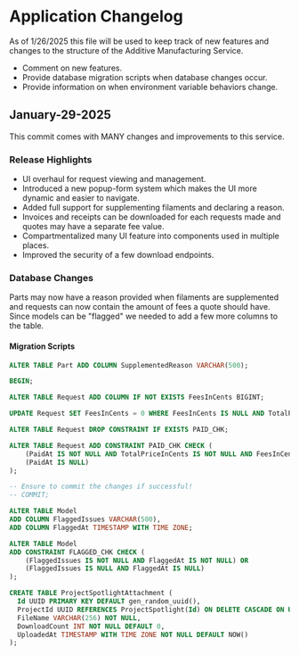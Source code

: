 # Application Changelog
As of 1/26/2025 this file will be used to keep track of new features and changes to the structure of the
Additive Manufacturing Service.

- Comment on new features.
- Provide database migration scripts when database changes occur.
- Provide information on when environment variable behaviors change.

<!-- 

Changelog Format:

## vx.x.x (month-day-year)

Insert a general description of the changes coming in this version.

### Release Highlight

Insert general changes and features which were added in this version.

### Database Changes

Insert any changes to the database and provide migration scripts.

### Environment Changes

Insert any changes related to configuring the application's environment variables.

 -->

## January-29-2025

This commit comes with MANY changes and improvements to this service.

### Release Highlights

- UI overhaul for request viewing and management.
- Introduced a new popup-form system which makes the UI more dynamic and easier to navigate.
- Added full support for supplementing filaments and declaring a reason.
- Invoices and receipts can be downloaded for each requests made and quotes may have a separate fee value. 
- Compartmentalized many UI feature into components used in multiple places.
- Improved the security of a few download endpoints.

### Database Changes

Parts may now have a reason provided when filaments are supplemented and requests can now contain the amount of fees a quote should have.
Since models can be "flagged" we needed to add a few more columns to the table.

#### Migration Scripts

```sql
ALTER TABLE Part ADD COLUMN SupplementedReason VARCHAR(500);
```

```sql
BEGIN;

ALTER TABLE Request ADD COLUMN IF NOT EXISTS FeesInCents BIGINT;

UPDATE Request SET FeesInCents = 0 WHERE FeesInCents IS NULL AND TotalPriceInCents IS NOT NULL;

ALTER TABLE Request DROP CONSTRAINT IF EXISTS PAID_CHK;

ALTER TABLE Request ADD CONSTRAINT PAID_CHK CHECK (
    (PaidAt IS NOT NULL AND TotalPriceInCents IS NOT NULL AND FeesInCents IS NOT NULL AND EstimatedCompletionDate IS NOT NULL) OR
    (PaidAt IS NULL)
);

-- Ensure to commit the changes if successful!
-- COMMIT;
```

```sql
ALTER TABLE Model
ADD COLUMN FlaggedIssues VARCHAR(500),
ADD COLUMN FlaggedAt TIMESTAMP WITH TIME ZONE;

ALTER TABLE Model
ADD CONSTRAINT FLAGGED_CHK CHECK (
    (FlaggedIssues IS NOT NULL AND FlaggedAt IS NOT NULL) OR
    (FlaggedIssues IS NULL AND FlaggedAt IS NULL)
);
```

```sql
CREATE TABLE ProjectSpotlightAttachment (
  Id UUID PRIMARY KEY DEFAULT gen_random_uuid(),
  ProjectId UUID REFERENCES ProjectSpotlight(Id) ON DELETE CASCADE ON UPDATE CASCADE,
  FileName VARCHAR(256) NOT NULL,
  DownloadCount INT NOT NULL DEFAULT 0,
  UploadedAt TIMESTAMP WITH TIME ZONE NOT NULL DEFAULT NOW() 
);
```